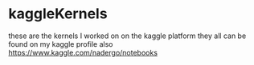 # kaggleKernels
these are the kernels  I worked on on the kaggle platform
they all can be found on my kaggle profile also 
https://www.kaggle.com/nadergo/notebooks

